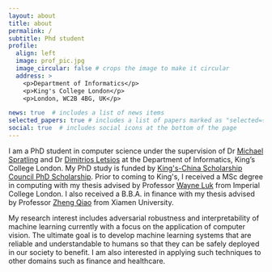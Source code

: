 ```yaml
---
layout: about
title: about
permalink: /
subtitle: Phd student
profile:
  align: left
  image: prof_pic.jpg
  image_circular: false # crops the image to make it circular
  address: >
    <p>Department of Informatics</p>
    <p>King's College London</p>
    <p>London, WC2B 4BG, UK</p>

news: true  # includes a list of news items
selected_papers: true # includes a list of papers marked as "selected={true}"
social: true  # includes social icons at the bottom of the page
---
```


I am a PhD student in computer science under the supervision of Dr [Michael Spratling](https://nms.kcl.ac.uk/michael.spratling/mike/index.html) and Dr [Dimitrios Letsios](https://nms.kcl.ac.uk/dimitrios.letsios/) at the Department of Informatics, King’s College London. My PhD study is funded by [King's-China Scholarship Council PhD Scholarship](https://www.kcl.ac.uk/study-legacy/funding/kings-china-scholarship-council-phd-scholarship-programme-k-csc). Prior to coming to King's, I received a MSc degree in computing with my thesis advised by Professor [Wayne Luk](http://www.doc.ic.ac.uk/~wl/) from Imperial College London. I also received a B.B.A. in finance with my thesis advised by Professor [Zheng Qiao](https://gr.xjtu.edu.cn/web/qiaozheng) from Xiamen University.



My research interest includes adversarial robustness and interpretability of machine learning currently with a focus on the application of computer vision. The ultimate goal is to develop machine learning systems that are reliable and understandable to humans so that they can be safely deployed in our society to benefit. I am also interested in applying such techniques to other domains such as finance and healthcare.
